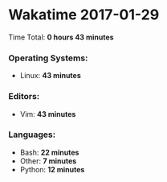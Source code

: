 # Wakatime 2017-01-29

Time Total: **0 hours 43 minutes**

### Operating Systems:
- Linux: **43 minutes** 

### Editors:
- Vim: **43 minutes** 

### Languages:
- Bash: **22 minutes** 
- Other: **7 minutes** 
- Python: **12 minutes** 

